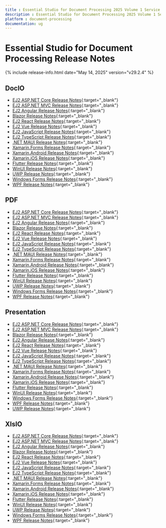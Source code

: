 ```yaml
---
title : Essential Studio for Document Processing 2025 Volume 1 Service Pack Release Release Notes  
description : Essential Studio for Document Processing 2025 Volume 1 Service Pack Release Release Notes  
platform : document-processing
documentation: ug
---
```


# Essential Studio for Document Processing  Release Notes  

{% include release-info.html date="May 14, 2025" version="v29.2.4" %} 




## DocIO

* [EJ2 ASP.NET Core Release Notes](https://ej2.syncfusion.com/aspnetcore/documentation/release-notes/29.2.4#docio){:target="_blank"}
* [EJ2 ASP.NET MVC Release Notes](https://ej2.syncfusion.com/aspnetmvc/documentation/release-notes/29.2.4#docio){:target="_blank"}
* [EJ2 Angular Release Notes](https://ej2.syncfusion.com/angular/documentation/release-notes/29.2.4#docio){:target="_blank"}
* [Blazor Release Notes](https://blazor.syncfusion.com/documentation/release-notes/29.2.4#docio){:target="_blank"}
* [EJ2 React Release Notes](https://ej2.syncfusion.com/react/documentation/release-notes/29.2.4#docio){:target="_blank"}
* [EJ2 Vue  Release Notes](https://ej2.syncfusion.com/vue/documentation/release-notes/29.2.4#docio){:target="_blank"}
* [EJ2 JavaScript Release Notes](https://ej2.syncfusion.com/javascript/documentation/release-notes/29.2.4#docio){:target="_blank"}
* [EJ2 TypeScript Release Notes](https://ej2.syncfusion.com/documentation/release-notes/29.2.4#docio){:target="_blank"}
* [.NET MAUI Release Notes](/maui/release-notes/v29.2.4#docio){:target="_blank"}
* [Xamarin.Forms Release Notes](/xamarin/release-notes/v29.2.4#docio){:target="_blank"}
* [Xamarin.Android Release Notes](/xamarin-android/release-notes/v29.2.4#docio){:target="_blank"}
* [Xamarin.iOS Release Notes](/xamarin-ios/release-notes/v29.2.4#docio){:target="_blank"}
* [Flutter Release Notes](/flutter/release-notes/v29.2.4#docio){:target="_blank"}
* [WinUI Release Notes](/winui/release-notes/v29.2.4#docio){:target="_blank"}
* [UWP Release Notes](/uwp/release-notes/v29.2.4#docio){:target="_blank"}
* [Windows Forms Release Notes](/windowsforms/release-notes/v29.2.4#docio){:target="_blank"}
* [WPF Release Notes](/wpf/release-notes/v29.2.4#docio){:target="_blank"}



## PDF

* [EJ2 ASP.NET Core Release Notes](https://ej2.syncfusion.com/aspnetcore/documentation/release-notes/29.2.4#pdf){:target="_blank"}
* [EJ2 ASP.NET MVC Release Notes](https://ej2.syncfusion.com/aspnetmvc/documentation/release-notes/29.2.4#pdf){:target="_blank"}
* [EJ2 Angular Release Notes](https://ej2.syncfusion.com/angular/documentation/release-notes/29.2.4#pdf){:target="_blank"}
* [Blazor Release Notes](https://blazor.syncfusion.com/documentation/release-notes/29.2.4#pdf){:target="_blank"}
* [EJ2 React Release Notes](https://ej2.syncfusion.com/react/documentation/release-notes/29.2.4#pdf){:target="_blank"}
* [EJ2 Vue  Release Notes](https://ej2.syncfusion.com/vue/documentation/release-notes/29.2.4#pdf){:target="_blank"}
* [EJ2 JavaScript Release Notes](https://ej2.syncfusion.com/javascript/documentation/release-notes/29.2.4#pdf){:target="_blank"}
* [EJ2 TypeScript Release Notes](https://ej2.syncfusion.com/documentation/release-notes/29.2.4#pdf){:target="_blank"}
* [.NET MAUI Release Notes](/maui/release-notes/v29.2.4#pdf){:target="_blank"}
* [Xamarin.Forms Release Notes](/xamarin/release-notes/v29.2.4#pdf){:target="_blank"}
* [Xamarin.Android Release Notes](/xamarin-android/release-notes/v29.2.4#pdf){:target="_blank"}
* [Xamarin.iOS Release Notes](/xamarin-ios/release-notes/v29.2.4#pdf){:target="_blank"}
* [Flutter Release Notes](/flutter/release-notes/v29.2.4#pdf){:target="_blank"}
* [WinUI Release Notes](/winui/release-notes/v29.2.4#pdf){:target="_blank"}
* [UWP Release Notes](/uwp/release-notes/v29.2.4#pdf){:target="_blank"}
* [Windows Forms Release Notes](/windowsforms/release-notes/v29.2.4#pdf){:target="_blank"}
* [WPF Release Notes](/wpf/release-notes/v29.2.4#pdf){:target="_blank"}


## Presentation

* [EJ2 ASP.NET Core Release Notes](https://ej2.syncfusion.com/aspnetcore/documentation/release-notes/29.2.4#presentation){:target="_blank"}
* [EJ2 ASP.NET MVC Release Notes](https://ej2.syncfusion.com/aspnetmvc/documentation/release-notes/29.2.4#presentation){:target="_blank"}
* [Blazor Release Notes](https://blazor.syncfusion.com/documentation/release-notes/29.2.4#presentation){:target="_blank"}
* [EJ2 Angular Release Notes](https://ej2.syncfusion.com/angular/documentation/release-notes/29.2.4#presentation){:target="_blank"}
* [EJ2 React Release Notes](https://ej2.syncfusion.com/react/documentation/release-notes/29.2.4#presentation){:target="_blank"}
* [EJ2 Vue  Release Notes](https://ej2.syncfusion.com/vue/documentation/release-notes/29.2.4#presentation){:target="_blank"}
* [EJ2 JavaScript Release Notes](https://ej2.syncfusion.com/javascript/documentation/release-notes/29.2.4#presentation){:target="_blank"}
* [EJ2 TypeScript Release Notes](https://ej2.syncfusion.com/documentation/release-notes/29.2.4#presentation){:target="_blank"}
* [.NET MAUI Release Notes](/maui/release-notes/v29.2.4#presentation){:target="_blank"}
* [Xamarin.Forms Release Notes](/xamarin/release-notes/v29.2.4#presentation){:target="_blank"}
* [Xamarin.Android Release Notes](/xamarin-android/release-notes/v29.2.4#presentation){:target="_blank"}
* [Xamarin.iOS Release Notes](/xamarin-ios/release-notes/v29.2.4#presentation){:target="_blank"}
* [Flutter Release Notes](/flutter/release-notes/v29.2.4#presentation){:target="_blank"}
* [WinUI Release Notes](/winui/release-notes/v29.2.4#presentation){:target="_blank"}
* [Windows Forms Release Notes](/windowsforms/release-notes/v29.2.4#presentation){:target="_blank"}
* [WPF Release Notes](/wpf/release-notes/v29.2.4#presentation){:target="_blank"}
* [UWP Release Notes](/uwp/release-notes/v29.2.4#presentation){:target="_blank"}



## XlsIO

* [EJ2 ASP.NET Core Release Notes](https://ej2.syncfusion.com/aspnetcore/documentation/release-notes/29.2.4#xlsio){:target="_blank"}
* [EJ2 ASP.NET MVC Release Notes](https://ej2.syncfusion.com/aspnetmvc/documentation/release-notes/29.2.4#xlsio){:target="_blank"}
* [EJ2 Angular Release Notes](https://ej2.syncfusion.com/angular/documentation/release-notes/29.2.4#xlsio){:target="_blank"}
* [Blazor Release Notes](https://blazor.syncfusion.com/documentation/release-notes/29.2.4#xlsio){:target="_blank"}
* [EJ2 React Release Notes](https://ej2.syncfusion.com/react/documentation/release-notes/29.2.4#xlsio){:target="_blank"}
* [EJ2 Vue  Release Notes](https://ej2.syncfusion.com/vue/documentation/release-notes/29.2.4#xlsio){:target="_blank"}
* [EJ2 JavaScript Release Notes](https://ej2.syncfusion.com/javascript/documentation/release-notes/29.2.4#xlsio){:target="_blank"}
* [EJ2 TypeScript Release Notes](https://ej2.syncfusion.com/documentation/release-notes/29.2.4#xlsio){:target="_blank"}
* [.NET MAUI Release Notes](/maui/release-notes/v29.2.4#xlsio){:target="_blank"}
* [Xamarin.Forms Release Notes](/xamarin/release-notes/v29.2.4#xlsio){:target="_blank"}
* [Xamarin.Android Release Notes](/xamarin-android/release-notes/v29.2.4#xlsio){:target="_blank"}
* [Xamarin.iOS Release Notes](/xamarin-ios/release-notes/v29.2.4#xlsio){:target="_blank"}
* [Flutter Release Notes](/flutter/release-notes/v29.2.4#xlsio){:target="_blank"}
* [WinUI Release Notes](/winui/release-notes/v29.2.4#xlsio){:target="_blank"}
* [UWP Release Notes](/uwp/release-notes/v29.2.4#xlsio){:target="_blank"}
* [Windows Forms Release Notes](/windowsforms/release-notes/v29.2.4#xlsio){:target="_blank"}
* [WPF Release Notes](/wpf/release-notes/v29.2.4#xlsio){:target="_blank"}


